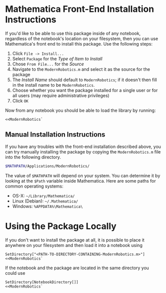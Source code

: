 # Mathematica Front-End Installation Instructions #

If you'd like to be able to use this package inside of any notebook, regardless
of the notebook's location on your filesystem, then you can use Mathematica's
front end to install this package. Use the following steps:

1. Click `File -> Install...`
2. Select `Package` for the _Type of Item to Install_
3. Chose `From File...` for the _Source_
4. Navigate to the `ModernRobotics.m` and select it as the source for the package
5. The _Install Name_ should default to `ModernRobotics`; if it doesn't then
   fill in the install name to be `ModernRobotics`.
6. Choose whether you want the package installed for a single user or for all
   users (may require administrative privileges)
7. Click `OK`

Now from any notebook you should be able to load the library by running:

```
<<ModernRobotics`
```

## Manual Installation Instructions ##

If you have any troubles with the front-end installation described above, you
can try manually installing the package by copying the `ModernRobotics.m` file
into the following directory.

```sh
$MATHPATH/Applications/ModernRobotics/
```

The value of `$MATHPATH` will depend on your system. You can determine it by
looking at the `$Path` variable inside Mathematica. Here are some paths for
common operating systems:

+ OS-X:                `~/Library/Mathematica/`
+ Linux (Debian):      `~/.Mathematica/`
+ Windows:             `%APPDATA%\Mathematica\`


# Using the Package Locally #

If you don't want to install the package at all, it is possible to place it
anywhere on your filesystem and then load it into a notebook using

```
SetDirectory["<PATH-TO-DIRECTORY-CONTAINING-ModernRobotics.m>"]
<<ModernRobotics`
```

If the notebook and the package are located in the same directory you could use 

```
SetDirectory[NotebookDirectory[]]
<<ModernRobotics`
```
